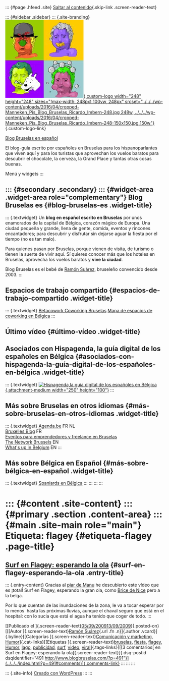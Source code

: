 ::: {#page .hfeed .site}
[Saltar al contenido](index.html#content){.skip-link
.screen-reader-text}

::: {#sidebar .sidebar}
::: {.site-branding}
[![](../../../wp-content/uploads/2016/04/cropped-Manneken_Pis_Blog_Bruselas_Ricardo_Imbern-248.jpg){.custom-logo
width="248" height="248" sizes="(max-width: 248px) 100vw, 248px"
srcset="../../../wp-content/uploads/2016/04/cropped-Manneken_Pis_Blog_Bruselas_Ricardo_Imbern-248.jpg 248w, ../../../wp-content/uploads/2016/04/cropped-Manneken_Pis_Blog_Bruselas_Ricardo_Imbern-248-150x150.jpg 150w"}](../../../index.html){.custom-logo-link}

[Blog Bruselas en español](../../../index.html)

El blog-guía escrito por españoles en Bruselas para los hispanoparlantes
que viven aquí y para los turistas que aprovechan los vuelos baratos
para descubrir el chocolate, la cerveza, la Grand Place y tantas otras
cosas buenas.

Menú y widgets
:::

::: {#secondary .secondary}
::: {#widget-area .widget-area role="complementary"}
Blog Bruselas es {#blog-bruselas-es .widget-title}
----------------

::: {.textwidget}
Un **blog en español escrito en Bruselas** por unos enamorados de la
capital de Bélgica, corazón mágico de Europa. Una ciudad pequeña y
grande, llena de gente, comida, eventos y rincones encantadores; para
descubrir y disfrutar sin dejarse aguar la fiesta por el tiempo (no es
tan malo).

Para quienes pasan por Bruselas, porque vienen de visita, de turismo o
tienen la suerte de vivir aquí. Sí quieres conocer más que los hoteles
en Bruselas, aprovecha los vuelos baratos y **vive la ciudad**.

Blog Bruselas es el bebé de [Ramón Suárez](http://www.ramonsuarez.com),
bruseleño convencido desde 2003.
:::

Espacios de trabajo compartido {#espacios-de-trabajo-compartido .widget-title}
------------------------------

::: {.textwidget}
[Betacowork Coworking Bruselas](http://www.betacowork.com) [Mapa de
espacios de coworking en Bélgica](http://coworkingbelgium.com)
:::

Último vídeo {#último-vídeo .widget-title}
------------

Asociados con Hispagenda, la guía digital de los españoles en Bélgica {#asociados-con-hispagenda-la-guía-digital-de-los-españoles-en-bélgica .widget-title}
---------------------------------------------------------------------

::: {.textwidget}
[![Hispagenda,la guía digital de los españoles en
Bélgica](../../../wp-content/uploads/2010/04/Hispagenda-250px.gif "Hispagenda, la guía digital de los españoles en Bélgica"){.attachment-medium
width="250" height="100"}](http://www.hispagenda.com)
:::

Más sobre Bruselas en otros idiomas {#más-sobre-bruselas-en-otros-idiomas .widget-title}
-----------------------------------

::: {.textwidget}
[Agenda.be](http://www.agenda.be) FR NL\
[Bruxelles Blog](http://www.bxlblog.be/) FR\
[Eventos para emprendedores y freelance en
Bruselas](http://www.betacowork.com/events/)\
[The Network
Brussels](http://groups.yahoo.com/group/TheNetworkBrussels/) EN\
[What\'s up in Belgium](http://www.whatsupin.be/) EN
:::

Más sobre Bélgica en Español {#más-sobre-bélgica-en-español .widget-title}
----------------------------

::: {.textwidget}
[Spaniards en Bélgica](http://www.spaniards.es/paises/belgica)
:::
:::
:::
:::

::: {#content .site-content}
::: {#primary .section .content-area}
::: {#main .site-main role="main"}
Etiqueta: flagey {#etiqueta-flagey .page-title}
================

[Surf en Flagey: esperando la ola](../../../index.html?p=491) {#surf-en-flagey-esperando-la-ola .entry-title}
-------------------------------------------------------------

::: {.entry-content}
Gracias al [piar de
Manu](http://twitter.com/Roskadj/status/3775193776 "El Twitter de Manu, Roska DJ")
he descubierto este vídeo que es ¡total! Surf en Flagey, esperando la
gran ola, como [Brice de
Nice](http://www.youtube.com/watch?v=7GGkNGykxEQ&NR=1 "Brie el único surfero de Niza")
pero a la belga.

Por lo que cuentan de las inundaciones de la zona, le va a tocar esperar
por lo menos  hasta las próximas lluvias, aunque el chaval seguro que
está en el hospital: con lo sucia que está el agua ha tenido que coger
de todo.
:::

[[Publicado el
]{.screen-reader-text}[05/09/200913/09/2009](../../../index.html?p=491)]{.posted-on}[[[Autor
]{.screen-reader-text}[Ramón
Suárez](../../2010/04/30/index.html?author=2){.url .fn .n}]{.author
.vcard}]{.byline}[[Categorías ]{.screen-reader-text}[Comunicación y
marketing](../../category/comunicacion-y-marketing/index.html),
[Humor](../../category/humor/index.html)]{.cat-links}[[Etiquetas
]{.screen-reader-text}[bruselas](../bruselas/index.html),
[fiesta](../fiesta/index.html), [flagey](index.html),
[Humor](../humor/index.html), [lago](../lago/index.html),
[publicidad](../publicidad/index.html), [surf](../surf/index.html),
[video](../video/index.html),
[viral](../viral/index.html)]{.tags-links}[[[3 comentarios[ en Surf en
Flagey: esperando la ola]{.screen-reader-text}]{.dsq-postid
dsqidentifier="491 http://www.blogbruselas.com/?p=491"}](../../../index.html?p=491#comments)]{.comments-link}
:::
:::
:::

::: {.site-info}
[Creado con WordPress](https://es.wordpress.org/)
:::
:::
